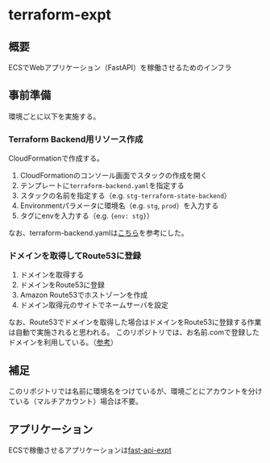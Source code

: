# terraform-expt

## 概要
ECSでWebアプリケーション（FastAPI）を稼働させるためのインフラ

## 事前準備

環境ごとに以下を実施する。

### Terraform Backend用リソース作成
CloudFormationで作成する。
1. CloudFormationのコンソール画面でスタックの作成を開く
1. テンプレートに`terraform-backend.yaml`を指定する
1. スタックの名前を指定する（e.g. `stg-terraform-state-backend`）
1. Environmentパラメータに環境名（e.g. `stg`, `prod`）を入力する
1. タグにenvを入力する（e.g. `{env: stg}`）

なお、terraform-backend.yamlは[こちら](https://dev.classmethod.jp/articles/terraform-state-backend-cfn-service-catalog/)を参考にした。

### ドメインを取得してRoute53に登録
1. ドメインを取得する
1. ドメインをRoute53に登録
  1. Amazon Route53でホストゾーンを作成
  1. ドメイン取得元のサイトでネームサーバを設定

なお、Route53でドメインを取得した場合はドメインをRoute53に登録する作業は自動で実施されると思われる。
このリポジトリでは、お名前.comで登録したドメインを利用している。（[参考](https://dev.classmethod.jp/articles/route53-domain-onamae/)）

## 補足
このリポジトリでは名前に環境名をつけているが、環境ごとにアカウントを分けている（マルチアカウント）場合は不要。

## アプリケーション
ECSで稼働させるアプリケーションは[fast-api-expt](https://github.com/uekiGityuto/fast-api-expt)
